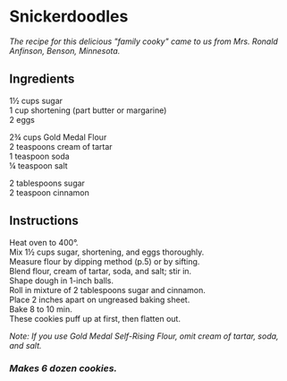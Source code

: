 # Snickerdoodles

*The recipe for this delicious "family cooky" came to us from Mrs. Ronald Anfinson, Benson, Minnesota.*

## Ingredients
1&frac12; cups sugar  
1 cup shortening (part butter or margarine)  
2 eggs  

2&frac34; cups Gold Medal Flour  
2 teaspoons cream of tartar  
1 teaspoon soda  
&frac14; teaspoon salt  

2 tablespoons sugar  
2 teaspoon cinnamon  

## Instructions
Heat oven to 400&deg;.  
Mix 1&frac12; cups sugar, shortening, and eggs thoroughly.  
Measure flour by dipping method (p.5) or by sifting.  
Blend flour, cream of tartar, soda, and salt; stir in.  
Shape dough in 1-inch balls.  
Roll in mixture of 2 tablespoons sugar and cinnamon.  
Place 2 inches apart on ungreased baking sheet.  
Bake 8 to 10 min.  
These cookies puff up at first, then flatten out.  

*Note:*
*If you use Gold Medal Self-Rising Flour, omit cream of tartar, soda, and salt.*

### *Makes 6 dozen cookies.*
